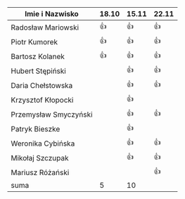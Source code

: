 Imie i Nazwisko  | 18.10 | 15.11 |22.11|
---------------- | ----- | ----- |-----|
Radosław Mariowski | :+1: | :+1: |:+1:|
Piotr Kumorek	 | :+1:	| :+1: | :+1: |
Bartosz Kolanek	 | :+1:	| :+1: |:+1:|
Hubert Stępiński |      |:+1:| :+1:|
Daria Chełstowska |        | :+1: |:+1:|
Krzysztof Kłopocki |      | :+1: ||
Przemysław Smyczyński |      | :+1: |:+1:|
Patryk Bieszke |      | :+1: ||
Weronika Cybińska |     | :+1: | :+1: |
Mikołaj Szczupak  |     | :+1: | :+1: |
Mariusz Różański |     |      | :+1: |
suma             | 5   | 10 ||
